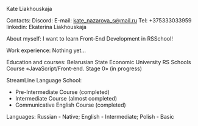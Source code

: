 Kate Liakhouskaja

Contacts:
Discord:
E-mail: kate_nazarova_s@mail.ru
Tel: +375333033959
linkedin: Ekaterina Liakhouskaja

About myself:
I want to learn Front-End Development in RSSchool!

Work experience:
Nothing yet…

Education and courses:
Belarusian State Economic University
RS Schools Course «JavaScript/Front-end. Stage 0» (in progress)

StreamLine Language School:
- Pre-Intermediate Course (completed)
- Intermediate Course (almost completed)
- Communicative English Course (completed)


Languages:
Russian - Native;
English - Intermediate;
Polish - Basic
